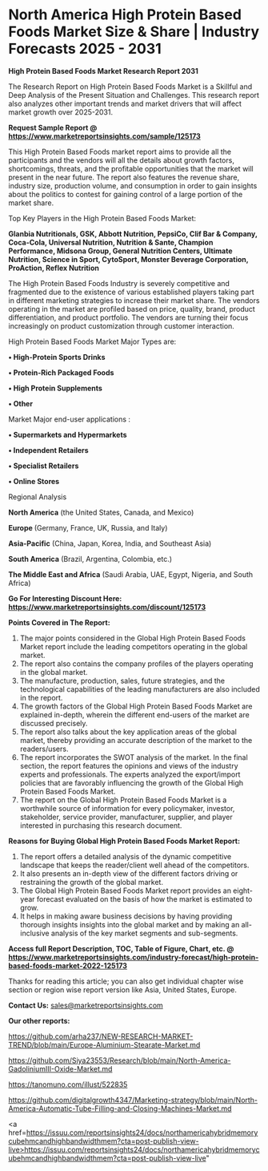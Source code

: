 # North America High Protein Based Foods Market Size & Share | Industry Forecasts 2025 - 2031

<strong>High Protein Based Foods Market Research Report 2031</strong>

The Research Report on High Protein Based Foods Market is a Skillful and Deep Analysis of the Present Situation and Challenges. This research report also analyzes other important trends and market drivers that will affect market growth over 2025-2031.

<strong>Request Sample Report @ <a href=https://www.marketreportsinsights.com/sample/125173>https://www.marketreportsinsights.com/sample/125173</a></strong>

This High Protein Based Foods market report aims to provide all the participants and the vendors will all the details about growth factors, shortcomings, threats, and the profitable opportunities that the market will present in the near future. The report also features the revenue share, industry size, production volume, and consumption in order to gain insights about the politics to contest for gaining control of a large portion of the market share.

Top Key Players in the High Protein Based Foods Market:

<strong>Glanbia Nutritionals, GSK, Abbott Nutrition, PepsiCo, Clif Bar & Company, Coca-Cola, Universal Nutrition, Nutrition & Sante, Champion Performance, Midsona Group, General Nutrition Centers, Ultimate Nutrition, Science in Sport, CytoSport, Monster Beverage Corporation, ProAction, Reflex Nutrition</strong>

The High Protein Based Foods Industry is severely competitive and fragmented due to the existence of various established players taking part in different marketing strategies to increase their market share. The vendors operating in the market are profiled based on price, quality, brand, product differentiation, and product portfolio. The vendors are turning their focus increasingly on product customization through customer interaction.

High Protein Based Foods Market Major Types are:

<strong>• High-Protein Sports Drinks

• Protein-Rich Packaged Foods

• High Protein Supplements

• Other</strong>

Market Major end-user applications :

<strong>• Supermarkets and Hypermarkets

• Independent Retailers

• Specialist Retailers

• Online Stores</strong>

Regional Analysis

</u><strong><b>North America</b></strong> (the United States, Canada, and Mexico)

<strong><b>Europe </b></strong>(Germany, France, UK, Russia, and Italy)

<strong><b>Asia-Pacific</b></strong> (China, Japan, Korea, India, and Southeast Asia)

<strong><b>South America</b></strong> (Brazil, Argentina, Colombia, etc.)

<strong><b>The Middle East and Africa</b></strong> (Saudi Arabia, UAE, Egypt, Nigeria, and South Africa)

<strong>Go For Interesting Discount Here: <a href=https://www.marketreportsinsights.com/discount/125173>https://www.marketreportsinsights.com/discount/125173</a></strong>

<strong>Points Covered in The Report:</strong>
<ol>
  <li>The major points considered in the Global High Protein Based Foods Market report include the leading competitors operating in the global market.</li>
  <li>The report also contains the company profiles of the players operating in the global market.</li>
  <li>The manufacture, production, sales, future strategies, and the technological capabilities of the leading manufacturers are also included in the report.</li>
  <li>The growth factors of the Global High Protein Based Foods Market are explained in-depth, wherein the different end-users of the market are discussed precisely.</li>
  <li>The report also talks about the key application areas of the global market, thereby providing an accurate description of the market to the readers/users.</li>
  <li>The report incorporates the SWOT analysis of the market. In the final section, the report features the opinions and views of the industry experts and professionals. The experts analyzed the export/import policies that are favorably influencing the growth of the Global High Protein Based Foods Market.</li>
  <li>The report on the Global High Protein Based Foods Market is a worthwhile source of information for every policymaker, investor, stakeholder, service provider, manufacturer, supplier, and player interested in purchasing this research document.</li>
</ol>
<strong>Reasons for Buying Global High Protein Based Foods Market Report:</strong>

<ol>
  <li>The report offers a detailed analysis of the dynamic competitive landscape that keeps the reader/client well ahead of the competitors.</li>
  <li>It also presents an in-depth view of the different factors driving or restraining the growth of the global market.</li>
  <li>The Global High Protein Based Foods Market report provides an eight-year forecast evaluated on the basis of how the market is estimated to grow.</li>
  <li>It helps in making aware business decisions by having providing thorough insights insights into the global market and by making an all-inclusive analysis of the key market segments and sub-segments.</li>
</ol>
<strong>Access full Report Description, TOC, Table of Figure, Chart, etc. @ <a href=https://www.marketreportsinsights.com/industry-forecast/high-protein-based-foods-market-2022-125173>https://www.marketreportsinsights.com/industry-forecast/high-protein-based-foods-market-2022-125173</a></strong>


Thanks for reading this article; you can also get individual chapter wise section or region wise report version like Asia, United States, Europe.

<strong>Contact Us:</strong>
sales@marketreportsinsights.com

<strong>Our other reports:</strong>

<a href=https://github.com/arha237/NEW-RESEARCH-MARKET-TREND/blob/main/Europe-Aluminium-Stearate-Market.md>https://github.com/arha237/NEW-RESEARCH-MARKET-TREND/blob/main/Europe-Aluminium-Stearate-Market.md</a>

<a href=https://github.com/Siya23553/Research/blob/main/North-America-GadoliniumIII-Oxide-Market.md>https://github.com/Siya23553/Research/blob/main/North-America-GadoliniumIII-Oxide-Market.md</a>

<a href=https://tanomuno.com/illust/522835>https://tanomuno.com/illust/522835</a>

<a href=https://github.com/digitalgrowth4347/Marketing-strategy/blob/main/North-America-Automatic-Tube-Filling-and-Closing-Machines-Market.md>https://github.com/digitalgrowth4347/Marketing-strategy/blob/main/North-America-Automatic-Tube-Filling-and-Closing-Machines-Market.md</a>

<a href=https://issuu.com/reportsinsights24/docs/northamericahybridmemorycubehmcandhighbandwidthmem?cta=post-publish-view-live>https://issuu.com/reportsinsights24/docs/northamericahybridmemorycubehmcandhighbandwidthmem?cta=post-publish-view-live</a>"
